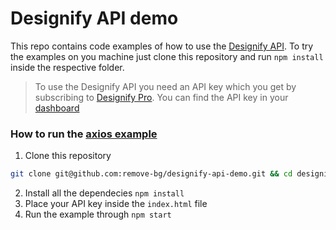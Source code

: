 # Designify API demo

This repo contains code examples of how to use the [Designify API](https://www.designify.com/api-docs).
To try the examples on you machine just clone this repository and run `npm install` inside the respective folder.

> To use the Designify API you need an API key which you get by subscribing to [Designify Pro](https://www.designify.com/pro). You can find the API key in your [dashboard](https://www.designify.com/dashbaord)

### How to run the [axios example](https://github.com/remove-bg/designify-api-demo)

1. Clone this repository

```bash
git clone git@github.com:remove-bg/designify-api-demo.git && cd designify-api-demo/axios-browser
```

2. Install all the dependecies `npm install`
3. Place your API key inside the `index.html` file
4. Run the example through `npm start`
